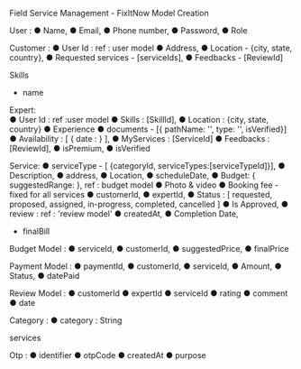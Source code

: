 Field Service Management - FixItNow
Model Creation  
 
User :
● Name,
● Email,
● Phone number,
● Password,
● Role
 
 
Customer :
● User Id : ref : user model
● Address,
● Location - {city, state, country},
● Requested services - [serviceIds],
● Feedbacks - [ReviewId] 

Skills
* name 
 
Expert:  
● User Id : ref :user model
● Skills : [SkillId],
● Location : {city, state, country}
● Experience
● documents - [{ pathName: '', type: '', isVerified}]
● Availability : [ { date : } ],
● MyServices : [ServiceId]
● Feedbacks : [ReviewId],
● isPremium,
● isVerified

Service:
● serviceType - [ {categoryId, serviceTypes:[serviceTypeId]}],
● Description,
● address,
● Location,
● scheduleDate,
● Budget: { suggestedRange: }, ref : budget model
● Photo & video
● Booking fee - fixed for all services
● customerId,
● expertId,
● Status : [ requested, proposed, assigned, in-progress, completed, cancelled ]
● Is Approved,
● review : ref : 'review model'
● createdAt,
● Completion Date,
* finalBill

 
Budget Model :
● serviceId,
● customerId,
● suggestedPrice,
● finalPrice
 
Payment Model :
● paymentId,
● customerId,
● serviceId,
● Amount,
● Status,
● datePaid

Review Model :
● customerId
● expertId
● serviceId
● rating
● comment
● date

Category :
● category : String

services

Otp : 
● identifier
● otpCode
● createdAt
● purpose